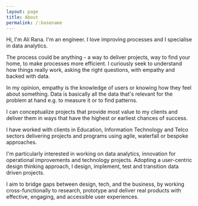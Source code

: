 ```yaml
---
layout: page
title: About
permalink: /:basename
---
```



Hi, I'm Ali Rana. 
I'm an engineer. I love improving processes and I specialise in data analytics.

<p class='message'>
The process could be anything - a way to deliver projects, way to find your home, to make processes more efficient. I curiously seek to understand how things really work, asking the right questions, with empathy and backed with data.
</p>

In my opinion, empathy is the knowledge of users or knowing how they feel about something. Data is basically all the data that's relevant for the problem at hand e.g. to measure it or to find patterns.

I can conceptualize projects that provide most value to my clients and deliver them in ways that have the highest or earliest chances of success.

I have worked with clients in Education, Information Technology and Telco sectors delivering projects and programs using agile, waterfall or bespoke approaches.

I'm particularly interested in working on data analytics, innovation for operational improvements and technology projects. Adopting a user-centric design thinking approach, I design, implement, test and transition data driven projects.

I aim to bridge gaps between design, tech, and the business, by working cross-functionally to research, prototype and deliver real products with effective, engaging, and accessible user experiences.

